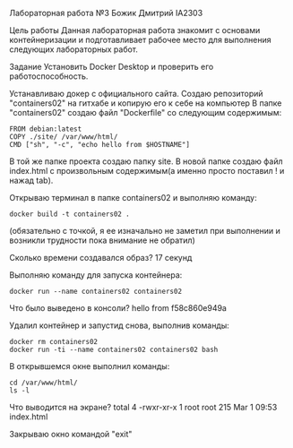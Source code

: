 
Лабораторная работа №3
Божик Дмитрий
IA2303

Цель работы
Данная лабораторная работа знакомит с основами контейнеризации и подготавливает рабочее место для выполнения следующих лабораторных работ.

Задание
Установить Docker Desktop и проверить его работоспособность.

Устанавливаю докер с официального сайта.
Создаю репозиторий  "containers02" на гитхабе и копирую его к себе на компьютер
В папке "containers02" создаю файл "Dockerfile" со следующим содержимым:

```
FROM debian:latest
COPY ./site/ /var/www/html/
CMD ["sh", "-c", "echo hello from $HOSTNAME"]
```

В той же папке проекта создаю папку site. В новой папке создаю файл index.html с произвольным содержимым(а именно просто поставил ! и нажад tab).

Открываю терминал в папке containers02 и выполняю команду:

```
docker build -t containers02 .
```
(обязательно с точкой, я ее изначально не заметил при выполнении и возникли трудности пока внимание не обратил)

Сколько времени создавался образ? 17 секунд

Выполняю команду для запуска контейнера:

```
docker run --name containers02 containers02
```

Что было выведено в консоли? hello from f58c860e949a

Удалил контейнер и запустид снова, выполнив команды:

```
docker rm containers02
docker run -ti --name containers02 containers02 bash
```

В открывшемся окне выполнил команды:

```
cd /var/www/html/
ls -l
```

Что выводится на экране?
total 4
-rwxr-xr-x 1 root root 215 Mar  1 09:53 index.html

Закрываю окно командой "exit"
